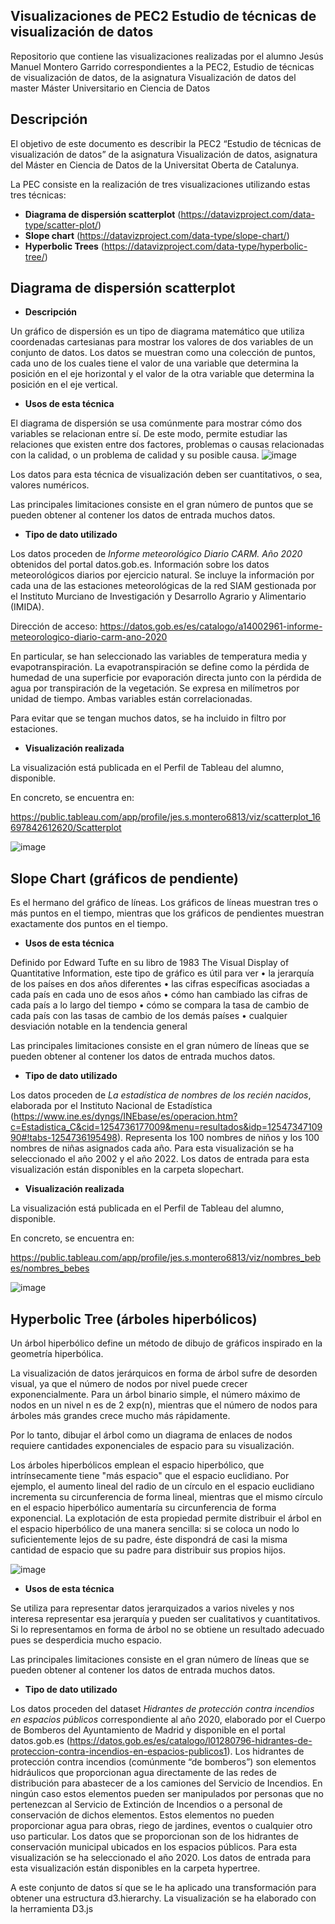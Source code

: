 ## Visualizaciones de PEC2 Estudio de técnicas de visualización de datos

Repositorio que contiene las visualizaciones realizadas por el alumno Jesús Manuel Montero Garrido correspondientes a la PEC2, Estudio de técnicas de visualización de datos, de la asignatura Visualización de datos del master  Máster Universitario en Ciencia de Datos

## Descripción

El objetivo de este documento es describir la PEC2 “Estudio de técnicas de visualización de datos” de la asignatura Visualización de datos, asignatura del Máster en Ciencia de Datos de la Universitat Oberta de Catalunya. 

La PEC consiste en la realización de tres visualizaciones utilizando estas tres técnicas:

*	**Diagrama de dispersión scatterplot** (https://datavizproject.com/data-type/scatter-plot/)
*	**Slope chart** (https://datavizproject.com/data-type/slope-chart/)
*	**Hyperbolic Trees** (https://datavizproject.com/data-type/hyperbolic-tree/)

## Diagrama de dispersión scatterplot

* **Descripción**

Un gráfico de dispersión es un tipo de diagrama matemático que utiliza coordenadas cartesianas para mostrar los valores de dos variables de un conjunto de datos. Los datos se muestran como una colección de puntos, cada uno de los cuales tiene el valor de una variable que determina la posición en el eje horizontal y el valor de la otra variable que determina la posición en el eje vertical.

* **Usos de esta técnica**

El diagrama de dispersión se usa comúnmente para mostrar cómo dos variables se relacionan entre sí. De este modo, permite estudiar las relaciones que existen entre dos factores, problemas o causas relacionadas con la calidad, o un problema de calidad y su posible causa.
![image](https://user-images.githubusercontent.com/103445965/204878816-c2d62f70-90a0-4e41-afcd-8a6012b2d325.png)

Los datos para esta técnica de visualización deben ser cuantitativos, o sea, valores numéricos. 

Las principales limitaciones consiste en el gran número de puntos que se pueden obtener al contener los datos de entrada muchos datos.

* **Tipo de dato utilizado**

Los datos proceden de *Informe meteorológico Diario CARM. Año 2020* obtenidos del portal datos.gob.es. Información sobre los datos meteorológicos diarios por ejercicio natural. Se incluye la información por cada una de las estaciones meteorológicas de la red SIAM gestionada por el Instituto Murciano de Investigación y Desarrollo Agrario y Alimentario (IMIDA).

Dirección de acceso: https://datos.gob.es/es/catalogo/a14002961-informe-meteorologico-diario-carm-ano-2020

En particular, se han seleccionado las variables de temperatura media y evapotranspiración. La evapotranspiración se define como la pérdida de humedad de una superficie por evaporación directa junto con la pérdida de agua por transpiración de la vegetación. Se expresa en milímetros por unidad de tiempo. Ambas variables están correlacionadas. 

Para evitar que se tengan muchos datos, se ha incluido in filtro por estaciones.
 
* **Visualización realizada**

La visualización está publicada en el Perfil de Tableau del alumno, disponible.

En concreto, se encuentra en:

https://public.tableau.com/app/profile/jes.s.montero6813/viz/scatterplot_16697842612620/Scatterplot

![image](https://user-images.githubusercontent.com/103445965/204886441-81764fc5-5046-4361-88c4-eaa897899fc7.png)


## Slope Chart (gráficos de pendiente)

Es el hermano del gráfico de líneas. Los gráficos de líneas muestran tres o más puntos en el tiempo, mientras que los gráficos de pendientes muestran exactamente dos puntos en el tiempo.

* **Usos de esta técnica**

Definido por Edward Tufte en su libro de 1983 The Visual Display of Quantitative Information, este tipo de gráfico es útil para ver 
•	la jerarquía de los países en dos años diferentes
•	las cifras específicas asociadas a cada país en cada uno de esos años 
•	cómo han cambiado las cifras de cada país a lo largo del tiempo 
•	cómo se compara la tasa de cambio de cada país con las tasas de cambio de los demás países 
•	cualquier desviación notable en la tendencia general 

Las principales limitaciones consiste en el gran número de líneas que se pueden obtener al contener los datos de entrada muchos datos.


* **Tipo de dato utilizado**

Los datos proceden de *La estadística de nombres de los recién nacidos*, elaborada por el Instituto Nacional de Estadística (https://www.ine.es/dyngs/INEbase/es/operacion.htm?c=Estadistica_C&cid=1254736177009&menu=resultados&idp=1254734710990#!tabs-1254736195498). Representa los 100 nombres de niños y los 100 nombres de niñas asignados cada año. Para esta visualización se ha seleccionado el año 2002 y el año 2022. Los datos de entrada para esta visualización están disponibles en la carpeta slopechart.

* **Visualización realizada**

La visualización está publicada en el Perfil de Tableau del alumno, disponible.

En concreto, se encuentra en:

https://public.tableau.com/app/profile/jes.s.montero6813/viz/nombres_bebes/nombres_bebes

![image](https://user-images.githubusercontent.com/103445965/204886329-a89127f1-03e9-41a6-a966-52e4930152d9.png)

## Hyperbolic Tree  (árboles hiperbólicos)

Un árbol hiperbólico define un método de dibujo de gráficos inspirado en la geometría hiperbólica.


La visualización de datos jerárquicos en forma de árbol sufre de desorden visual, ya que el número de nodos por nivel puede crecer exponencialmente. Para un árbol binario simple, el número máximo de nodos en un nivel n es de 2 exp(n), mientras que el número de nodos para árboles más grandes crece mucho más rápidamente.

Por lo tanto, dibujar el árbol como un diagrama de enlaces de nodos requiere cantidades exponenciales de espacio para su visualización.

Los árboles hiperbólicos emplean el espacio hiperbólico, que intrínsecamente tiene "más espacio" que el espacio euclidiano. Por ejemplo, el aumento lineal del radio de un círculo en el espacio euclidiano incrementa su circunferencia de forma lineal, mientras que el mismo círculo en el espacio hiperbólico aumentaría su circunferencia de forma exponencial. La explotación de esta propiedad permite distribuir el árbol en el espacio hiperbólico de una manera sencilla: si se coloca un nodo lo suficientemente lejos de su padre, éste dispondrá de casi la misma cantidad de espacio que su padre para distribuir sus propios hijos.

![image](https://user-images.githubusercontent.com/103445965/204887790-7387c549-25c6-44d8-98c4-ea1cc5bd68fa.png)


* **Usos de esta técnica**

Se utiliza para representar datos jerarquizados a varios niveles y nos interesa representar esa jerarquía y pueden ser cualitativos y cuantitativos. Si lo representamos en forma de árbol no se obtiene un resultado adecuado pues se desperdicia mucho espacio.

Las principales limitaciones consiste en el gran número de líneas que se pueden obtener al contener los datos de entrada muchos datos.

* **Tipo de dato utilizado**

Los datos proceden del dataset *Hidrantes de protección contra incendios en espacios públicos* correspondiente al año 2020, elaborado por el Cuerpo de Bomberos del Ayuntamiento de Madrid y disponible en el portal datos.gob.es (https://datos.gob.es/es/catalogo/l01280796-hidrantes-de-proteccion-contra-incendios-en-espacios-publicos1). Los hidrantes de protección contra incendios (comúnmente “de bomberos”) son elementos hidráulicos que proporcionan agua directamente de las redes de distribución para abastecer de a los camiones del Servicio de Incendios. En ningún caso estos elementos pueden ser manipulados por personas que no pertenezcan al Servicio de Extinción de Incendios o a personal de conservación de dichos elementos. Estos elementos no pueden proporcionar agua para obras, riego de jardines, eventos o cualquier otro uso particular. Los datos que se proporcionan son de los hidrantes de conservación municipal ubicados en los espacios públicos. Para esta visualización se ha seleccionado el año 2020. Los datos de entrada para esta visualización están disponibles en la carpeta hypertree.

A este conjunto de datos sí que se le ha aplicado una transformación para obtener una estructura d3.hierarchy. La visualización se ha elaborado con la herramienta D3.js



